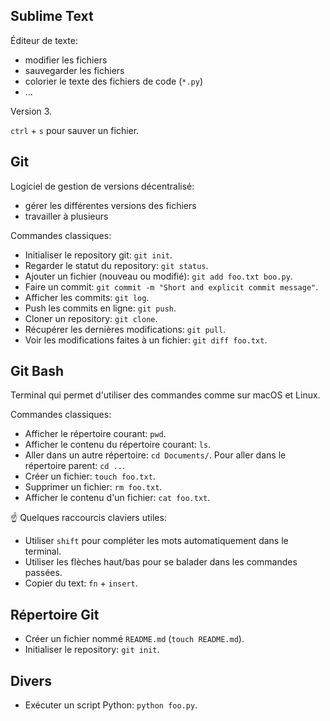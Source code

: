 ## Sublime Text
Éditeur de texte:
- modifier les fichiers
- sauvegarder les fichiers
- colorier le texte des fichiers de code (`*.py`)
- ...

Version 3.

`ctrl` + `s` pour sauver un fichier.

## Git
Logiciel de gestion de versions décentralisé:
- gérer les différentes versions des fichiers
- travailler à plusieurs

Commandes classiques:
- Initialiser le repository git: `git init`.
- Regarder le statut du repository: `git status`.
- Ajouter un fichier (nouveau ou modifié): `git add foo.txt boo.py`.
- Faire un commit: `git commit -m "Short and explicit commit message"`.
- Afficher les commits: `git log`.
- Push les commits en ligne: `git push`.
- Cloner un repository: `git clone`.
- Récupérer les dernières modifications: `git pull`.
- Voir les modifications faites à un fichier: `git diff foo.txt`.

## Git Bash
Terminal qui permet d'utiliser des commandes comme sur macOS et Linux.

Commandes classiques:
- Afficher le répertoire courant: `pwd`.
- Afficher le contenu du répertoire courant: `ls`.
- Aller dans un autre répertoire: `cd Documents/`. Pour aller dans le répertoire parent: `cd ..`.
- Créer un fichier: `touch foo.txt`.
- Supprimer un fichier: `rm foo.txt`.
- Afficher le contenu d'un fichier: `cat foo.txt`.

:point_up: Quelques raccourcis claviers utiles:
- Utiliser `shift` pour compléter les mots automatiquement dans le terminal.
- Utiliser les flèches haut/bas pour se balader dans les commandes passées.
- Copier du text: `fn` + `insert`.

## Répertoire Git
- Créer un fichier nommé `README.md` (`touch README.md`).
- Initialiser le repository: `git init`.

## Divers
- Exécuter un script Python: `python foo.py`.
